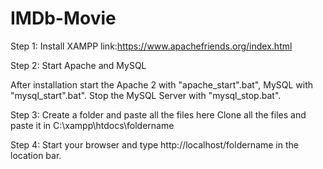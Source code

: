 # IMDb-Movie
Step 1:
Install XAMPP link:https://www.apachefriends.org/index.html

Step 2: Start Apache and MySQL

After installation start the Apache 2 with "apache_start".bat", MySQL with "mysql_start".bat". Stop the MySQL Server with "mysql_stop.bat". 

Step 3: Create a folder and paste all the files here
Clone all the files and paste it in C:\xampp\htdocs\foldername

Step 4:
Start your browser and type http://localhost/foldername in the location bar.
